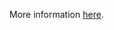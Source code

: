 More information [here](https://docs.prismacloud.io/en/enterprise-edition/policy-reference/azure-policies/azure-iam-policies/azr-iam-207).
